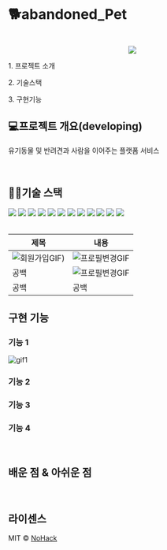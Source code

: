 # 🐕abandoned_Pet

<p align="center">
  <br>
  <img src="https://user-images.githubusercontent.com/108200179/176971284-4e158266-dcdf-46af-9321-6ac27397dfd5.png">
  <br>
</p>

<p>1. 프로젝트 소개</p>
<p>2. 기술스택</p>
<p>3. 구현기능</p>

## 💻프로젝트 개요(developing)

<p>
유기동물 및 반려견과 사람을 이어주는 플랫폼 서비스
</p>

<br>

## 👨‍💻기술 스택

<div>
<img src="https://img.shields.io/badge/JAVA-007396?style=for-the-badge&logo=java&logoColor=white">
<img src="https://img.shields.io/badge/Spring-6DB33F?style=for-the-badge&logo=Spring&logoColor=white">
<img src="https://img.shields.io/badge/oracle-F80000?style=for-the-badge&logo=oracle&logoColor=white">
<img src="https://img.shields.io/badge/javascript-F7DF1E?style=for-the-badge&logo=javascript&logoColor=black">
<img src="https://img.shields.io/badge/jquery-0769AD?style=for-the-badge&logo=jquery&logoColor=white">
<img src="https://img.shields.io/badge/html5-E34F26?style=for-the-badge&logo=html5&logoColor=white">
<img src="https://img.shields.io/badge/css-1572B6?style=for-the-badge&logo=css3&logoColor=white">
<img src="https://img.shields.io/badge/bootstrap-7952B3?style=for-the-badge&logo=bootstrap&logoColor=white">
<img src="https://img.shields.io/badge/apache tomcat-F8DC75?style=for-the-badge&logo=apachetomcat&logoColor=white">
<img src="https://img.shields.io/badge/aws-232F3E?style=for-the-badge&logo=aws&logoColor=white">
<img src="https://img.shields.io/badge/linux-FCC624?style=for-the-badge&logo=linux&logoColor=black">
<img src="https://img.shields.io/badge/github-181717?style=for-the-badge&logo=github&logoColor=white">
</div>

<br>

|제목|내용|
|------|---|
|![회원가입GIF](https://user-images.githubusercontent.com/108200179/177038365-a8a0c755-28f7-4c75-a2ed-8f745111bba2.gif))|![프로필변경GIF](https://user-images.githubusercontent.com/108200179/177038417-87365353-1623-4de8-a6aa-5e82b25a170a.gif)|
|공백|![프로필변경GIF](https://user-images.githubusercontent.com/108200179/177038209-80bbc750-a061-44a8-8fc1-691fcc57b54f.gif)|
|공백|공백|

## 구현 기능

### 기능 1

![gif1](https://user-images.githubusercontent.com/108200179/177028802-b3b1d434-31ff-4833-b3de-319cd5a4dc51.gif)

### 기능 2

### 기능 3

### 기능 4

<br>

## 배운 점 & 아쉬운 점

<p align="justify">

</p>

<br>

## 라이센스

MIT &copy; [NoHack](mailto:lbjp114@gmail.com)

<!-- Stack Icon Refernces -->

[js]: /images/stack/javascript.svg
[ts]: /images/stack/typescript.svg
[react]: /images/stack/react.svg
[node]: /images/stack/node.svg
